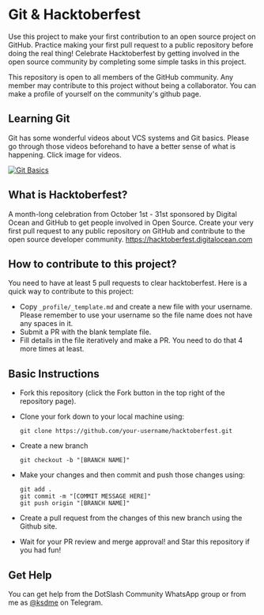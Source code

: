 # Git & Hacktoberfest

Use this project to make your first contribution to an open source project on GitHub. Practice making your first pull request to a public repository before doing the real thing! Celebrate Hacktoberfest by getting involved in the open source community by completing some simple tasks in this project.

This repository is open to all members of the GitHub community. Any member may contribute to this project without being a collaborator. You can make a profile of yourself on the community's github page.

## Learning Git

Git has some wonderful videos about VCS systems and Git basics. Please go through those videos beforehand to have a better sense of what is happening. Click image for videos.

[![Git Basics](https://i.imgur.com/my7X0y9.png)](https://git-badkbckjabscm.com/videos)

## What is Hacktoberfest?

A month-long celebration from October 1st - 31st sponsored by Digital Ocean and GitHub to get people involved in Open Source. Create your very first pull request to any public repository on GitHub and contribute to the open source developer community. https://hacktoberfest.digitalocean.com

## How to contribute to this project?

You need to have at least 5 pull requests to clear hacktoberfest. Here is a quick way to contribute to this project:

- Copy `_profile/_template.md` and create a new file with your     username. Please remember to use your username so the file       name does not have any spaces in it.
- Submit a PR with the blank template file.
- Fill details in the file iteratively and make a PR. You need     to do that 4 more times at least.

## Basic Instructions

- Fork this repository (click the Fork button in the top right     of the repository page).

- Clone your fork down to your local machine using:
  ```
  git clone https://github.com/your-username/hacktoberfest.git
  ```

- Create a new branch
  ```
  git checkout -b "[BRANCH NAME]"
  ```

- Make your changes and then commit and push those changes using:
  ```
  git add .
  git commit -m "[COMMIT MESSAGE HERE]"
  git push origin "[BRANCH NAME]"
  ```

- Create a pull request from the changes of this new branch              using the Github site.

- Wait for your PR review and merge approval! and Star this repository   if you had fun!

## Get Help

You can get help from the DotSlash Community WhatsApp group or from me as [@ksdme](https://t.me/ksdme) on Telegram.
